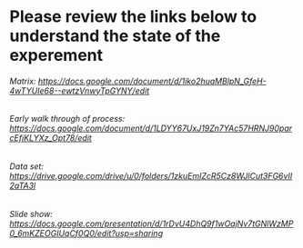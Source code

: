 # Please review the links below to understand the state of the experement

###### Matrix: https://docs.google.com/document/d/1iko2huaMBlpN_GfeH-4wTYUIe68--ewtzVnwyTpGYNY/edit

###### Early walk through of process: https://docs.google.com/document/d/1LDYY67UxJ19Zn7YAc57HRNJ90parcEfjKLYXz_Opt78/edit

###### Data set: https://drive.google.com/drive/u/0/folders/1zkuEmIZcR5Cz8WJlCut3FG6vII2aTA3l

###### Slide show: https://docs.google.com/presentation/d/1rDvU4DhQ9f1wOajNv7tGNlWzMP0_6mKZEOGIUqCf0Q0/edit?usp=sharing
